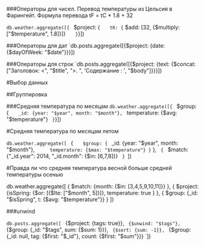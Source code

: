 



###Операторы для чисел.
Перевод температуры из Цельсия в Фарингейт.
Формула перевода tF = tC * 1.8 + 32

`db.weather.aggregate([{
`  $project: {
`    tK: {
`      $add: [32, {$multiply: ["$temperature", 1.8]}]}
`    }
`}])


###Операторы для дат
`db.posts.aggregate([{$project: {date: {$dayOfWeek: "$date"}}}])

###Операторы для строк
`db.posts.aggregate([{$project: {text: {$concat: ["Заголовок: <", "$title", ">. ", 'Содержание : ', "$body"]}}}])

#Выбор данных

##Группировка

###Средняя температура по месяцам
`db.weather.aggregate([{
`  $group: {
`    _id: {year: "$year", month: "$month"}, 
`    temperature: {$avg: "$temperature"}
`  }
`}])

#Средняя температура по месяцам летом

`db.weather.aggregate([
`  { 
`    $group: { 
`      _id: {year: "$year", month: "$month"}, 
`      temperature: {$max: "$temperature"} }
`  }, 
`  { 
`    $match: {"_id.year": 2014, "_id.month": {$in: [6,7,8]}}
`  } 
`])

#Правда ли что средняя температура весной больше средней температуры осенью

db.weather.aggregate([
  { $match: {month: {$in: [3,4,5,9,10,11]}} }, 
  { $project: {isSpring: {$or: [{$lte: ["$month", 5]}]}, temperature: true } },
  { $group: {_id: "$isSpring", t: {$avg: "$temperature"}} }
])

###unwind

`db.posts.aggregate([
`  {$project: {tags: true}}, 
`  {$unwind: "$tags"}, 
`  {$group: {_id: "$tags", sum: {$sum: 1}}}, 
`  {$sort: {sum: -1}}, 
`  {$group: {_id: null, tag: {$first: "$_id"}, count: {$first: "$sum"}}}
`])
